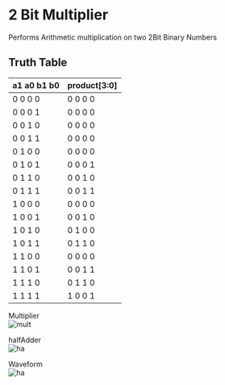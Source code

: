 # 2 Bit Multiplier

Performs Arithmetic multiplication on two 2Bit Binary Numbers
## Truth Table  

a1 a0 b1 b0 | product[3:0]
------------|-------------  
0  0  0  0  | 0 0 0 0  
0  0  0  1  | 0 0 0 0  
0  0  1  0  | 0 0 0 0  
0  0  1  1  | 0 0 0 0  
0  1  0  0  | 0 0 0 0  
0  1  0  1  | 0 0 0 1  
0  1  1  0  | 0 0 1 0  
0  1  1  1  | 0 0 1 1  
1  0  0  0  | 0 0 0 0  
1  0  0  1  | 0 0 1 0  
1  0  1  0  | 0 1 0 0  
1  0  1  1  | 0 1 1 0  
1  1  0  0  | 0 0 0 0  
1  1  0  1  | 0 0 1 1  
1  1  1  0  | 0 1 1 0  
1  1  1  1  | 1 0 0 1   

Multiplier  
![mult](https://github.com/AbhijitBaral/VerilogDigitalDesigns/blob/main/2BitMultiplier/Schem/schem.png)  


halfAdder  
![ha](https://github.com/AbhijitBaral/VerilogDigitalDesigns/blob/main/fullAdder/Schematic/ha.png)  

Waveform  
![ha](https://github.com/AbhijitBaral/VerilogDigitalDesigns/blob/main/2BitMultiplier/Schem/waveform.png)

